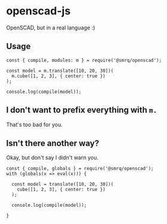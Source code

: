 # openscad-js
OpenSCAD, but in a real language :)

## Usage
```
const { compile, modules: m } = require('@smrq/openscad');

const model = m.translate([10, 20, 30])(
  m.cube([1, 2, 3], { center: true })
);

console.log(compile(model));
```

## I don't want to prefix everything with `m.`
That's too bad for you.

## Isn't there another way?
Okay, but don't say I didn't warn you.

```
const { compile, globals } = require('@smrq/openscad');
with (globals(x => eval(x))) {

  const model = translate([10, 20, 30])(
    cube([1, 2, 3], { center: true })
  );

  console.log(compile(model));

}
```
